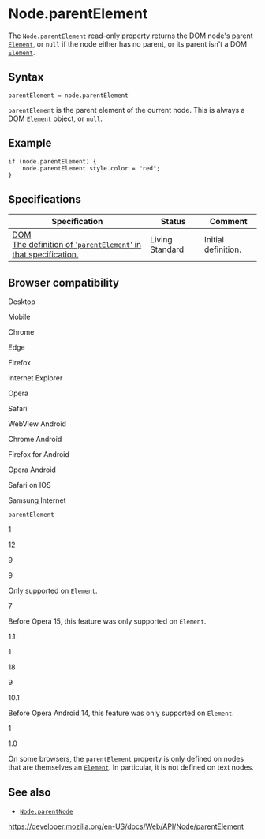 # Node.parentElement

The `Node.parentElement` read-only property returns the DOM node's parent [`Element`](../element), or `null` if the node either has no parent, or its parent isn't a DOM [`Element`](../element).

## Syntax

    parentElement = node.parentElement

`parentElement` is the parent element of the current node. This is always a DOM [`Element`](../element) object, or `null`.

## Example

    if (node.parentElement) {
        node.parentElement.style.color = "red";
    }

## Specifications

<table><thead><tr class="header"><th>Specification</th><th>Status</th><th>Comment</th></tr></thead><tbody><tr class="odd"><td><a href="https://dom.spec.whatwg.org/#dom-node-parentelement">DOM<br />
<span class="small">The definition of '<code>parentElement</code>' in that specification.</span></a></td><td><span class="spec-living">Living Standard</span></td><td>Initial definition.</td></tr></tbody></table>

## Browser compatibility

Desktop

Mobile

Chrome

Edge

Firefox

Internet Explorer

Opera

Safari

WebView Android

Chrome Android

Firefox for Android

Opera Android

Safari on IOS

Samsung Internet

`parentElement`

1

12

9

9

Only supported on `Element`.

7

Before Opera 15, this feature was only supported on `Element`.

1.1

1

18

9

10.1

Before Opera Android 14, this feature was only supported on `Element`.

1

1.0

On some browsers, the `parentElement` property is only defined on nodes that are themselves an [`Element`](../element). In particular, it is not defined on text nodes.

## See also

- [`Node.parentNode`](parentnode)

<a href="https://developer.mozilla.org/en-US/docs/Web/API/Node/parentElement" class="_attribution-link">https://developer.mozilla.org/en-US/docs/Web/API/Node/parentElement</a>
